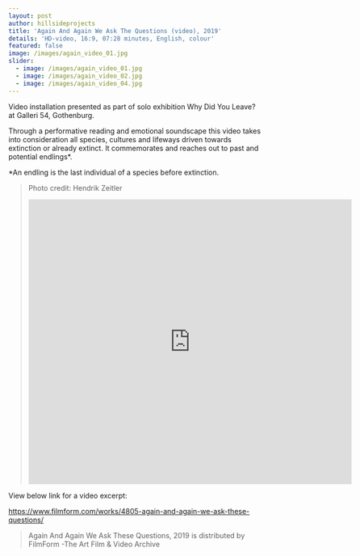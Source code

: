 ```yaml
---
layout: post
author: hillsideprojects
title: 'Again And Again We Ask The Questions (video), 2019'
details: 'HD-video, 16:9, 07:28 minutes, English, colour'
featured: false
image: /images/again_video_01.jpg
slider:
  - image: /images/again_video_01.jpg
  - image: /images/again_video_02.jpg
  - image: /images/again_video_04.jpg
---
```

Video installation presented as part of solo exhibition Why Did You Leave? at Galleri 54, Gothenburg.

Through a performative reading and emotional soundscape this video takes into consideration all species, cultures and lifeways driven towards extinction or already extinct. It commemorates and reaches out to past and potential endlings*.

\*An endling is the last individual of a species before extinction.

> Photo credit: Hendrik Zeitler
>
> <iframe src="https://player.vimeo.com/video/321481779" width="640" height="564" frameborder="0" allow="autoplay; fullscreen" allowfullscreen></iframe>

View below link for a video excerpt:

<https://www.filmform.com/works/4805-again-and-again-we-ask-these-questions/>

> Again And Again We Ask These Questions, 2019 is distributed by FilmForm -The Art Film & Video Archive
